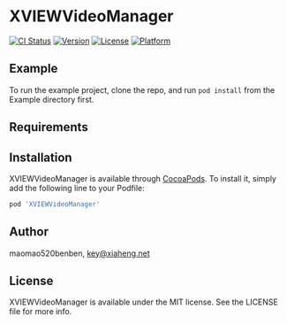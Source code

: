 # XVIEWVideoManager

[![CI Status](https://img.shields.io/travis/maomao520benben/XVIEWVideoManager.svg?style=flat)](https://travis-ci.org/maomao520benben/XVIEWVideoManager)
[![Version](https://img.shields.io/cocoapods/v/XVIEWVideoManager.svg?style=flat)](https://cocoapods.org/pods/XVIEWVideoManager)
[![License](https://img.shields.io/cocoapods/l/XVIEWVideoManager.svg?style=flat)](https://cocoapods.org/pods/XVIEWVideoManager)
[![Platform](https://img.shields.io/cocoapods/p/XVIEWVideoManager.svg?style=flat)](https://cocoapods.org/pods/XVIEWVideoManager)

## Example

To run the example project, clone the repo, and run `pod install` from the Example directory first.

## Requirements

## Installation

XVIEWVideoManager is available through [CocoaPods](https://cocoapods.org). To install
it, simply add the following line to your Podfile:

```ruby
pod 'XVIEWVideoManager'
```

## Author

maomao520benben, key@xiaheng.net

## License

XVIEWVideoManager is available under the MIT license. See the LICENSE file for more info.
